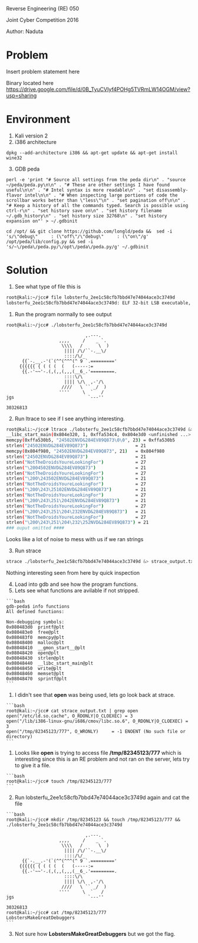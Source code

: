 Reverse Engineering (RE) 050

Joint Cyber Competition 2016

Author: Naduta

# Problem

Insert problem statement here

Binary located here https://drive.google.com/file/d/0B_TyuCVIyf4POHg5TVRmLW14OGM/view?usp=sharing

# Environment

1. Kali version 2
2. i386 architecture

  ```shell
  dpkg --add-architecture i386 && apt-get update && apt-get install wine32
  ```
3. GDB peda

  ```shell
  perl -e 'print "# Source all settings from the peda dir\n" . "source ~/peda/peda.py\n\n" . "# These are other settings I have found useful\n\n" . "# Intel syntax is more readable\n" . "set disassembly-flavor intel\n\n" . "# When inspecting large portions of code the scrollbar works better than \"less\"\n" . "set pagination off\n\n" . "# Keep a history of all the commands typed. Search is possible using ctrl-r\n" . "set history save on\n" . "set history filename ~/.gdb_history\n" . "set history size 32768\n" . "set history expansion on"' > ~/.gdbinit

  cd /opt/ && git clone https://github.com/longld/peda &&  sed -i 's/\"debug\"     : (\"off\"/\"debug\"     : (\"on\"/g' /opt/peda/lib/config.py && sed -i 's/~\/peda\/peda.py/\/opt\/peda\/peda.py/g' ~/.gdbinit
  ```

# Solution
1. See what type of file this is

  ```bash
  root@kali:~/jcc# file lobsterfu_2ee1c58cfb7bbd47e74044ace3c3749d
lobsterfu_2ee1c58cfb7bbd47e74044ace3c3749d: ELF 32-bit LSB executable, Intel 80386, version 1 (SYSV), dynamically linked, interpreter /lib/ld-linux.so.2, for GNU/Linux 2.6.24, stripped
  ```

1. Run the program normally to see output

  ```
  root@kali:~/jcc# ./lobsterfu_2ee1c58cfb7bbd47e74044ace3c3749d

                                ,.---.   
                      ,,,,     /    _ `.
                       \\\\   /      \  )
                        |||| /\/``-.__\/
                        ::::/\/_
        {{`-.__.-'(`(^^(^^^(^ 9 `.========='
       {{{{{{ { ( ( (  (   (-----:=
        {{.-'~~'-.(,(,,(,,,(__6_.'=========.
                        ::::\/\
                        |||| \/\  ,-'/\
                       ////   \ `` _/  )
                      ''''     \  `   /
  jgs                            `---''

  30326813
  ```

2. Run ltrace to see if I see anything interesting.

  ```bash
  root@kali:~/jcc# ltrace ./lobsterfu_2ee1c58cfb7bbd47e74044ace3c3749d &> ltrace_output.txt && cat ltrace_output.txt
  __libc_start_main(0x804e320, 1, 0xffa534c4, 0x804e3d0 <unfinished ...>
  memcpy(0xffa530b5, "24502ENVD&284EV89Q873\0\0", 23) = 0xffa530b5
  strlen("24502ENVD&284EV89Q873")                  = 21
  memcpy(0x804f980, "24502ENVD&284EV89Q873", 21)   = 0x804f980
  strlen("24502ENVD&284EV89Q873")                  = 21
  strlen("NotTheDroidsYoureLookingFor")            = 27
  strlen("\2004502ENVD&284EV89Q873")               = 21
  strlen("NotTheDroidsYoureLookingFor")            = 27
  strlen("\200\243502ENVD&284EV89Q873")            = 21
  strlen("NotTheDroidsYoureLookingFor")            = 27
  strlen("\200\243\25102ENVD&284EV89Q873")         = 21
  strlen("NotTheDroidsYoureLookingFor")            = 27
  strlen("\200\243\251\2042ENVD&284EV89Q873")      = 21
  strlen("NotTheDroidsYoureLookingFor")            = 27
  strlen("\200\243\251\204\232ENVD&284EV89Q873")   = 21
  strlen("NotTheDroidsYoureLookingFor")            = 27
  strlen("\200\243\251\204\232\252NVD&284EV89Q873") = 21
  ### ouput omitted ####
  ```
  Looks like a lot of noise to mess with us if we ran strings

3. Run strace
  ```bash
  strace ./lobsterfu_2ee1c58cfb7bbd47e74044ace3c3749d &> strace_output.txt && cat strace_output.txt
  ```

  Nothing interesting seen from here by quick inspection

4. Load into gdb and see how the program functions.
  1. Lets see what functions are avilable if not stripped.

    ```bash
    gdb-peda$ info functions
    All defined functions:

    Non-debugging symbols:
    0x080483d0  printf@plt
    0x080483e0  free@plt
    0x080483f0  memcpy@plt
    0x08048400  malloc@plt
    0x08048410  __gmon_start__@plt
    0x08048420  open@plt
    0x08048430  strlen@plt
    0x08048440  __libc_start_main@plt
    0x08048450  write@plt
    0x08048460  memset@plt
    0x08048470  sprintf@plt
    ```

  1. I didn't see that **open** was being used, lets go look back at strace.

    ```bash
    root@kali:~/jcc# cat strace_output.txt | grep open
    open("/etc/ld.so.cache", O_RDONLY|O_CLOEXEC) = 3
    open("/lib/i386-linux-gnu/i686/cmov/libc.so.6", O_RDONLY|O_CLOEXEC) = 3
    open("/tmp/82345123/777", O_WRONLY)     = -1 ENOENT (No such file or directory)
    ```
  1. Looks like **open** is trying to access file **/tmp/82345123/777** which is interesting since this is an RE problem and not ran on the server, lets try to give it a file.

    ```bash
    root@kali:~/jcc# touch /tmp/82345123/777
    ```
  2. Run lobsterfu_2ee1c58cfb7bbd47e74044ace3c3749d again and cat the file

    ```bash
    root@kali:~/jcc# mkdir /tmp/82345123 && touch /tmp/82345123/777 && ./lobsterfu_2ee1c58cfb7bbd47e74044ace3c3749d

                                  ,.---.   
                        ,,,,     /    _ `.
                         \\\\   /      \  )
                          |||| /\/``-.__\/
                          ::::/\/_
          {{`-.__.-'(`(^^(^^^(^ 9 `.========='
         {{{{{{ { ( ( (  (   (-----:=
          {{.-'~~'-.(,(,,(,,,(__6_.'=========.
                          ::::\/\
                          |||| \/\  ,-'/\
                         ////   \ `` _/  )
                        ''''     \  `   /
    jgs                            `---''

    30326813
    root@kali:~/jcc# cat /tmp/82345123/777
    LobstersMakeGreatDebuggers
    ```
  3. Not sure how **LobstersMakeGreatDebuggers** but we got the flag.
